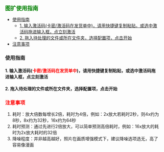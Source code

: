 
<b><font color=green size=4>
图扩使用指南
</font></b>

- [使用指南](#使用指南)
  - [1. 输入激活码(卡密/激活码在发货单中)，请用快捷键复制粘贴，或选中激活码拖进输入框，点立刻激活](#1-输入激活码卡密激活码在发货单中请用快捷键复制粘贴或选中激活码拖进输入框点立刻激活)
  - [2. 拖入待处理的文件或所在文件夹，选择配置项，点击开始](#2-拖入待处理的文件或所在文件夹选择配置项点击开始)
- [注意事项](#注意事项)


### 使用指南
#### 1. 输入激活码(<font color=red>卡密/激活码在发货单中</font>)，请用快捷键复制粘贴，或选中激活码拖进输入框，点立刻激活

#### 2. 拖入待处理的文件或所在文件夹，选择配置项，点击开始

### <font color=red>注意事项</font>
1. 耗时：放大倍数每增长2倍，耗时为4倍，例如：2x放大若耗时2秒，则4x约为8秒，8x约为32秒，16x约为64秒
2. 耗时预测：通过先进行2倍放大，可以简单预测高倍耗时，例如：16x放大的耗时为2x放大耗时的32倍
3. 降噪程度：并非越高越好，照片在画质增强模式下，建议降噪选项选无，高了容易像漫画